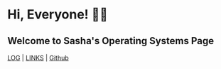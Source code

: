 # Hi, Everyone! 🤩🙌
## Welcome to Sasha's Operating Systems Page
[LOG](https://cinvetsin.github.io/os222/TXT/mylog.txt) | [LINKS](/LINKS/) | [Github](https://github.com/cinvetsin/os222/)
